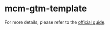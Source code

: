# mcm-gtm-template
For more details, please refer to the [official guide](https://mcm-docs.moloco.com/docs/google-tag-manager-integration-guide#/).
